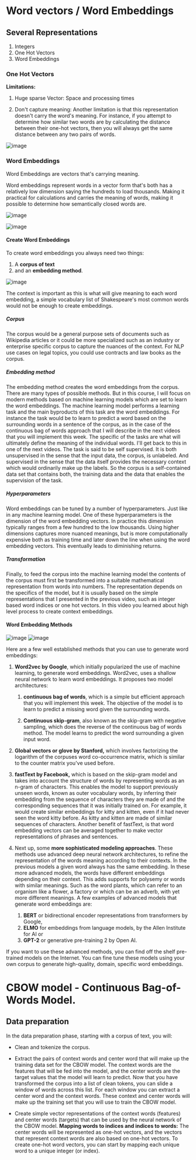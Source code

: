 # Word vectors / Word Embeddings

## Several Representations

1. Integers
1. One Hot Vectors
1. Word Embeddings

### One Hot Vectors

**Limitations:**

1. Huge sparse Vector: Space and processing times

1. Don't capture meaning: Another limitation is that this representation doesn't carry the word's meaning. For instance, if you attempt to determine how similar two words are by calculating the distance between their one-hot vectors, then you will always get the same distance between any two pairs of words. 

![image](https://user-images.githubusercontent.com/28102493/96021984-7e0ebe00-0e50-11eb-8d11-f621c65df0ae.png)

### Word Embeddings

Word Embeddings are vectors that's carrying meaning.

Word embeddings represent words in a vector form that's both has a relatively low dimension saying the hundreds to load thousands. Making it practical for calculations and carries the meaning of words, making it possible to determine how semantically closed words are.

![image](https://user-images.githubusercontent.com/28102493/96022636-71d73080-0e51-11eb-97ab-8efa2b7bc64d.png)

![image](https://user-images.githubusercontent.com/28102493/96022764-a4812900-0e51-11eb-9c02-75608ea08ef1.png)

#### Create Word Embeddings

To create word embeddings you always need two things: 
 
 1. A **corpus of text**
 1. and an **embedding method**.
 
 ![image](https://user-images.githubusercontent.com/28102493/96024006-81f00f80-0e53-11eb-8413-36886a444c9b.png)

The context is important as this is what will give meaning to each word embedding, a simple vocabulary list of Shakespeare's most common words would not be enough to create embeddings. 

##### Corpus

The corpus would be a general purpose sets of documents such as Wikipedia articles or it could be more specialized such as an industry or enterprise specific corpus to capture the nuances of the context. For NLP use cases on legal topics, you could use contracts and law books as the corpus. 

##### Embedding method 

The embedding method creates the word embeddings from the corpus. There are many types of possible methods. But in this course, I will focus on modern methods based on machine learning models which are set to learn the word embeddings. The machine learning model performs a learning task and the main byproducts of this task are the word embeddings. For instance the task would be to learn to predict a word based on the surrounding words in a sentence of the corpus, as in the case of the continuous bag of words approach that I will describe in the next videos that you will implement this week. The specific of the tasks are what will ultimately define the meaning of the individual words. I'll get back to this in one of the next videos. The task is said to be self supervised. It is both unsupervised in the sense that the input data, the corpus, is unlabeled. And supervised in the sense that the data itself provides the necessary context which would ordinarily make up the labels. So the corpus is a self-contained data set that contains both, the training data and the data that enables the supervision of the task. 

##### Hyperparameters

Word embeddings can be tuned by a number of hyperparameters. Just like in any machine learning model. One of these hyperparameters is the dimension of the word embedding vectors. In practice this dimension typically ranges from a few hundred to the low thousands. Using higher dimensions captures more nuanced meanings, but is more computationally expensive both as training time and later down the line when using the word embedding vectors. This eventually leads to diminishing returns. 

##### Transformation

Finally, to feed the corpus into the machine learning model the contents of the corpus must first be transformed into a suitable mathematical representation from words into numbers. The representation depends on the specifics of the model, but it is usually based on the simple representations that I presented in the previous video, such as integer based word indices or one hot vectors. In this video you learned about high level process to create context embeddings.

#### Word Embedding Methods

![image](https://user-images.githubusercontent.com/28102493/96025120-0000e600-0e55-11eb-8700-1667870733d9.png)
![image](https://user-images.githubusercontent.com/28102493/96025159-0beca800-0e55-11eb-9d56-92454dca4516.png)


Here are a few well established methods that you can use to generate word embeddings:

1. **Word2vec by Google**, which initially popularized the use of machine learning, to generate word embeddings. Word2vec, uses a shallow neural network to learn word embeddings. It proposes two model architectures: 

     1. **continuous bag of words**, which is a simple but efficient approach that you will implement this week. The objective of the model is to learn to predict a missing word given the surrounding words. 

     1. **Continuous skip-gram**, also known as the skip-gram with negative sampling, which does the reverse of the continuous bag of words method. The model learns to predict the word surrounding a given input word. 
 
 1. **Global vectors or glove by Stanford,** which involves factorizing the logarithm of the corpuses word co-occurrence matrix, which is similar to the counter matrix you've used before. 
 
1. **fastText by Facebook,** which is based on the skip-gram model and takes into account the structure of words by representing words as an n-gram of characters. This enables the model to support previously unseen words, known as outer vocabulary words, by inferring their embedding from the sequence of characters they are made of and the corresponding sequences that it was initially trained on. For example, it would create similar embeddings for kitty and kitten, even if it had never seen the word kitty before. As kitty and kitten are made of similar sequences of characters. Another benefit of fastText, is that word embedding vectors can be averaged together to make vector representations of phrases and sentences. 

1. Next up, some **more sophisticated modeling approaches**. These methods use advanced deep neural network architectures, to refine the representation of the words meaning according to their contexts. In the previous models a given word always has the same embedding. In these more advanced models, the words have different embeddings depending on their context. This adds supports for polysemy or words with similar meanings. Such as the word plants, which can refer to an organism like a flower, a factory or which can be an adverb, with yet more different meanings. A few examples of advanced models that generate word embeddings are:

   1. **BERT** or bidirectional encoder representations from transformers by Google, 
   1. **ELMO** for embeddings from language models, by the Allen Institute for AI or 
   1. **GPT-2** or generative pre-training 2 by Open AI.

If you want to use these advanced methods, you can find off the shelf pre-trained models on the Internet. You can fine tune these models using your own corpus to generate high-quality, domain, specific word embeddings.


# CBOW model - Continuous Bag-of-Words Model.

## Data preparation

In the data preparation phase, starting with a corpus of text, you will:

- Clean and tokenize the corpus.

- Extract the pairs of context words and center word that will make up the training data set for the CBOW model. The context words are the features that will be fed into the model, and the center words are the target values that the model will learn to predict. Now that you have transformed the corpus into a list of clean tokens, you can slide a window of words across this list. For each window you can extract a center word and the context words. These context and center words will make up the training set that you will use to train the CBOW model.

- Create simple vector representations of the context words (features) and center words (targets) that can be used by the neural network of the CBOW model. **Mapping words to indices and indices to words:** The center words will be represented as one-hot vectors, and the vectors that represent context words are also based on one-hot vectors. To create one-hot word vectors, you can start by mapping each unique word to a unique integer (or index). 
